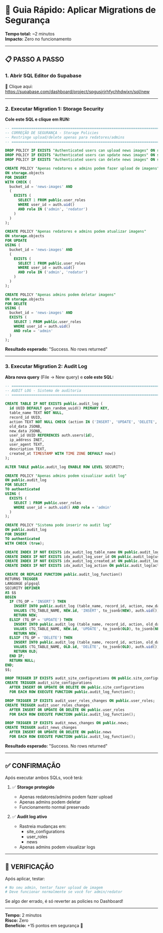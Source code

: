 # 🔐 Guia Rápido: Aplicar Migrations de Segurança

**Tempo total:** ~2 minutos  
**Impacto:** Zero no funcionamento

---

## 📋 PASSO A PASSO

### **1. Abrir SQL Editor do Supabase**

🔗 Clique aqui: https://supabase.com/dashboard/project/spgusjrjrhfychhdwixn/sql/new

---

### **2. Executar Migration 1: Storage Security**

**Cole este SQL e clique em RUN:**

```sql
-- ============================================================================
-- CORREÇÃO DE SEGURANÇA - Storage Policies
-- Restringe upload/delete apenas para redatores/admins
-- ============================================================================

DROP POLICY IF EXISTS "Authenticated users can upload news images" ON storage.objects;
DROP POLICY IF EXISTS "Authenticated users can update news images" ON storage.objects;
DROP POLICY IF EXISTS "Authenticated users can delete news images" ON storage.objects;

CREATE POLICY "Apenas redatores e admins podem fazer upload de imagens" 
ON storage.objects 
FOR INSERT 
WITH CHECK (
  bucket_id = 'news-images' AND 
  (
    EXISTS (
      SELECT 1 FROM public.user_roles 
      WHERE user_id = auth.uid() 
      AND role IN ('admin', 'redator')
    )
  )
);

CREATE POLICY "Apenas redatores e admins podem atualizar imagens" 
ON storage.objects 
FOR UPDATE 
USING (
  bucket_id = 'news-images' AND 
  (
    EXISTS (
      SELECT 1 FROM public.user_roles 
      WHERE user_id = auth.uid() 
      AND role IN ('admin', 'redator')
    )
  )
);

CREATE POLICY "Apenas admins podem deletar imagens" 
ON storage.objects 
FOR DELETE 
USING (
  bucket_id = 'news-images' AND 
  EXISTS (
    SELECT 1 FROM public.user_roles 
    WHERE user_id = auth.uid() 
    AND role = 'admin'
  )
);
```

**Resultado esperado:** "Success. No rows returned"

---

### **3. Executar Migration 2: Audit Log**

**Abra nova query** (File → New query) e **cole este SQL:**

```sql
-- ============================================================================
-- AUDIT LOG - Sistema de auditoria
-- ============================================================================

CREATE TABLE IF NOT EXISTS public.audit_log (
  id UUID DEFAULT gen_random_uuid() PRIMARY KEY,
  table_name TEXT NOT NULL,
  record_id UUID,
  action TEXT NOT NULL CHECK (action IN ('INSERT', 'UPDATE', 'DELETE', 'CUSTOM')),
  old_data JSONB,
  new_data JSONB,
  user_id UUID REFERENCES auth.users(id),
  ip_address INET,
  user_agent TEXT,
  description TEXT,
  created_at TIMESTAMP WITH TIME ZONE DEFAULT now()
);

ALTER TABLE public.audit_log ENABLE ROW LEVEL SECURITY;

CREATE POLICY "Apenas admins podem visualizar audit log"
ON public.audit_log
FOR SELECT
TO authenticated
USING (
  EXISTS (
    SELECT 1 FROM public.user_roles 
    WHERE user_id = auth.uid() AND role = 'admin'
  )
);

CREATE POLICY "Sistema pode inserir no audit log"
ON public.audit_log
FOR INSERT
TO authenticated
WITH CHECK (true);

CREATE INDEX IF NOT EXISTS idx_audit_log_table_name ON public.audit_log(table_name);
CREATE INDEX IF NOT EXISTS idx_audit_log_user_id ON public.audit_log(user_id);
CREATE INDEX IF NOT EXISTS idx_audit_log_created_at ON public.audit_log(created_at DESC);
CREATE INDEX IF NOT EXISTS idx_audit_log_action ON public.audit_log(action);

CREATE OR REPLACE FUNCTION public.audit_log_function()
RETURNS TRIGGER
LANGUAGE plpgsql
SECURITY DEFINER
AS $$
BEGIN
  IF (TG_OP = 'INSERT') THEN
    INSERT INTO public.audit_log (table_name, record_id, action, new_data, user_id)
    VALUES (TG_TABLE_NAME, NEW.id, 'INSERT', to_jsonb(NEW), auth.uid());
    RETURN NEW;
  ELSIF (TG_OP = 'UPDATE') THEN
    INSERT INTO public.audit_log (table_name, record_id, action, old_data, new_data, user_id)
    VALUES (TG_TABLE_NAME, NEW.id, 'UPDATE', to_jsonb(OLD), to_jsonb(NEW), auth.uid());
    RETURN NEW;
  ELSIF (TG_OP = 'DELETE') THEN
    INSERT INTO public.audit_log (table_name, record_id, action, old_data, user_id)
    VALUES (TG_TABLE_NAME, OLD.id, 'DELETE', to_jsonb(OLD), auth.uid());
    RETURN OLD;
  END IF;
  RETURN NULL;
END;
$$;

DROP TRIGGER IF EXISTS audit_site_configurations ON public.site_configurations;
CREATE TRIGGER audit_site_configurations
  AFTER INSERT OR UPDATE OR DELETE ON public.site_configurations
  FOR EACH ROW EXECUTE FUNCTION public.audit_log_function();

DROP TRIGGER IF EXISTS audit_user_roles_changes ON public.user_roles;
CREATE TRIGGER audit_user_roles_changes
  AFTER INSERT OR UPDATE OR DELETE ON public.user_roles
  FOR EACH ROW EXECUTE FUNCTION public.audit_log_function();

DROP TRIGGER IF EXISTS audit_news_changes ON public.news;
CREATE TRIGGER audit_news_changes
  AFTER INSERT OR UPDATE OR DELETE ON public.news
  FOR EACH ROW EXECUTE FUNCTION public.audit_log_function();
```

**Resultado esperado:** "Success. No rows returned"

---

## ✅ CONFIRMAÇÃO

Após executar ambos SQLs, você terá:

1. ✅ **Storage protegido**
   - Apenas redatores/admins podem fazer upload
   - Apenas admins podem deletar
   - Funcionamento normal preservado

2. ✅ **Audit log ativo**
   - Rastreia mudanças em:
     - site_configurations
     - user_roles
     - news
   - Apenas admins podem visualizar logs

---

## 🎯 VERIFICAÇÃO

Após aplicar, testar:

```bash
# No seu admin, tentar fazer upload de imagem
# Deve funcionar normalmente se você for admin/redator
```

Se algo der errado, é só reverter as policies no Dashboard!

---

**Tempo:** 2 minutos  
**Risco:** Zero  
**Benefício:** +15 pontos em segurança 🚀

